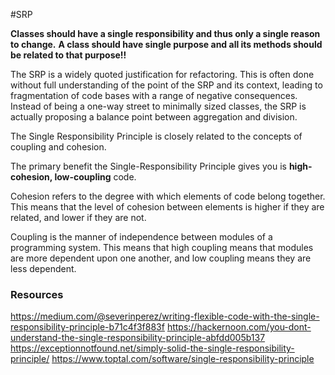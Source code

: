 #SRP


**Classes should have a single responsibility and thus only a single reason to change.**
**A class should have single purpose and all its methods should be related to that purpose!!**


The SRP is a widely quoted justification for refactoring. This is often done without full understanding of the point of the SRP and its context, leading to fragmentation of code bases with a range of negative consequences. Instead of being a one-way street to minimally sized classes, the SRP is actually proposing a balance point between aggregation and division.

The Single Responsibility Principle is closely related to the concepts of coupling and cohesion. 


The primary benefit the Single-Responsibility Principle gives you is **high-cohesion, low-coupling** code.

Cohesion refers to the degree with which elements of code belong together. This means that the level of cohesion between elements is higher if they are related, and lower if they are not.

Coupling is the manner of independence between modules of a programming system. This means that high coupling means that modules are more dependent upon one another, and low coupling means they are less dependent.





### Resources 

https://medium.com/@severinperez/writing-flexible-code-with-the-single-responsibility-principle-b71c4f3f883f
https://hackernoon.com/you-dont-understand-the-single-responsibility-principle-abfdd005b137
https://exceptionnotfound.net/simply-solid-the-single-responsibility-principle/
https://www.toptal.com/software/single-responsibility-principle